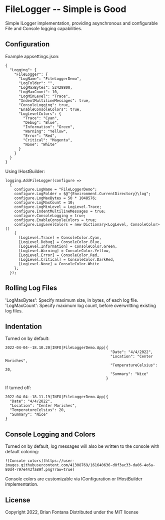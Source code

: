 # FileLogger -- Simple is Good
Simple ILogger implementation, providing asynchronous and configurable File and Console logging capabilities.

## Configuration
Example appsettings.json:
```
{
  "Logging": {
    "FileLogger": {
      "LogName": "FileLoggerDemo",
      "LogFolder": "",
      "LogMaxBytes": 52428800,
      "LogMaxCount": 10,
      "LogMinLevel": "Trace",
      "IndentMultilineMessages": true,
      "ConsoleLogging": true,
      "EnableConsoleColors": true,
      "LogLevelColors": {
        "Trace": "Cyan",
        "Debug": "Blue",
        "Information": "Green",
        "Warning": "Yellow",
        "Error": "Red",
        "Critical": "Magenta",
        "None": "White"
      }
    }
  }
}
```
  
Using IHostBuilder:
```
logging.AddFileLogger(configure =>
  {
    configure.LogName = "FileLoggerDemo";
    configure.LogFolder = $@"{Environment.CurrentDirectory}\log";
    configure.LogMaxBytes = 50 * 1048576;
    configure.LogMaxCount = 10;
    configure.LogMinLevel = LogLevel.Trace;
    configure.IndentMultilineMessages = true;
    configure.ConsoleLogging = true;
    configure.EnableConsoleColors = true;
    configure.LogLevelColors = new Dictionary<LogLevel, ConsoleColor>()
    {
      [LogLevel.Trace] = ConsoleColor.Cyan,
      [LogLevel.Debug] = ConsoleColor.Blue,
      [LogLevel.Information] = ConsoleColor.Green,
      [LogLevel.Warning] = ConsoleColor.Yellow,
      [LogLevel.Error] = ConsoleColor.Red,
      [LogLevel.Critical] = ConsoleColor.DarkRed,
      [LogLevel.None] = ConsoleColor.White
    };
  });
```

## Rolling Log Files
'LogMaxBytes': Specify maximum size, in bytes, of each log file.
'LogMaxCount': Specify maximum log count, before overwritting existing log files.

## Indentation
Turned on by default:
```
2022-04-04--18.10.20|INFO|FileLoggerDemo.App|{
                                               "Date": "4/4/2022",
                                               "Location": "Center Moriches",
                                               "TemperatureCelsius": 20,
                                               "Summary": "Nice"
                                             }
```
  
If turned off:
```
2022-04-04--18.11.19|INFO|FileLoggerDemo.App|{
  "Date": "4/4/2022",
  "Location": "Center Moriches",
  "TemperatureCelsius": 20,
  "Summary": "Nice"
}
```

## Console Logging and Colors
Turned on by default, log messages will also be written to the console with default coloring:
```
![Console colors](https://user-images.githubusercontent.com/41308769/161640636-d0f3ac33-da06-4e6a-80d4-797e443fa89f.png?raw=true)
```

Console colors are customizable via IConfiguration or IHostBuilder implementation.

## License
Copyright 2022, Brian Fontana
Distributed under the MIT license
